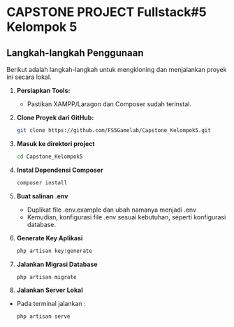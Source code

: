 # CAPSTONE PROJECT Fullstack#5 Kelompok 5

## Langkah-langkah Penggunaan

Berikut adalah langkah-langkah untuk mengkloning dan menjalankan proyek ini secara lokal.

1. **Persiapkan Tools:**

    - Pastikan XAMPP/Laragon dan Composer sudah terinstal.

2. **Clone Proyek dari GitHub:**
    ```bash
    git clone https://github.com/FS5Gamelab/Capstone_Kelompok5.git
    ```
3. **Masuk ke direktori project**
    ```bash
    cd Capstone_Kelompok5
    ```
4. **Instal Dependensi Composer**
    ```bash
    composer install
    ```
5. **Buat salinan .env**
    - Duplikat file .env.example dan ubah namanya menjadi .env
    - Kemudian, konfigurasi file .env sesuai kebutuhan, seperti konfigurasi database.
6. **Generate Key Aplikasi**
    ```bash
    php artisan key:generate
    ```
7. **Jalankan Migrasi Database**
    ```bash
    php artisan migrate
    ```
8. **Jalankan Server Lokal**

-   Pada terminal jalankan :
    ```
    php artisan serve
    ```
